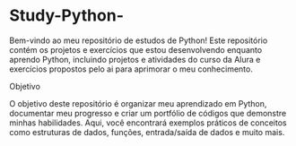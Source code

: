 # Study-Python-

Bem-vindo ao meu repositório de estudos de Python! Este repositório contém os projetos e exercícios que estou desenvolvendo enquanto aprendo Python, incluindo projetos e atividades do curso da Alura e exercícios propostos pelo ai para aprimorar o meu conhecimento.

Objetivo

O objetivo deste repositório é organizar meu aprendizado em Python, documentar meu progresso e criar um portfólio de códigos que demonstre minhas habilidades. Aqui, você encontrará exemplos práticos de conceitos como estruturas de dados, funções, entrada/saída de dados e muito mais.
